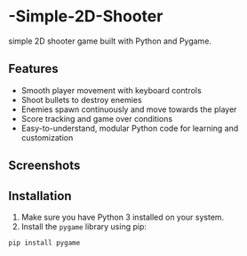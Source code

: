 # -Simple-2D-Shooter

 simple 2D shooter game built with Python and Pygame.

## Features

- Smooth player movement with keyboard controls
- Shoot bullets to destroy enemies
- Enemies spawn continuously and move towards the player
- Score tracking and game over conditions
- Easy-to-understand, modular Python code for learning and customization

## Screenshots



## Installation

1. Make sure you have Python 3 installed on your system.  
2. Install the `pygame` library using pip:

```bash
pip install pygame
